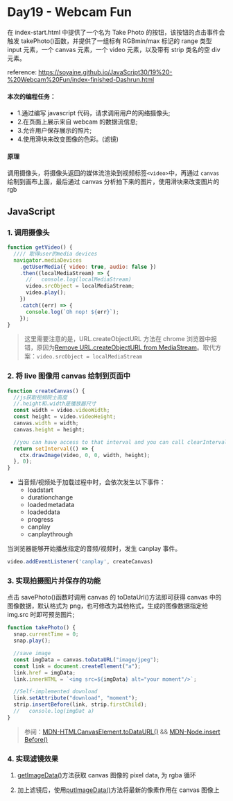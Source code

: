 # Day19 - Webcam Fun

在 index-start.html 中提供了一个名为 Take Photo 的按钮，该按钮的点击事件会触发 takePhoto()函数，并提供了一组标有 RGBmin/max 标记的 range 类型 input 元素，一个 canvas 元素，一个 video 元素，以及带有 strip 类名的空 div 元素。

reference: https://soyaine.github.io/JavaScript30/19%20-%20Webcam%20Fun/index-finished-Dashrun.html

#### 本次的编程任务：

- 1.通过编写 javascript 代码，请求调用用户的网络摄像头;
- 2.在页面上展示来自 webcam 的数据流信息;
- 3.允许用户保存展示的照片;
- 4.使用滑块来改变图像的色彩。(滤镜)

#### 原理

调用摄像头，将摄像头返回的媒体流渲染到视频标签`<video>`中，再通过 `canvas` 绘制到画布上面，最后通过 canvas 分析拍下来的图片，使用滑块来改变图片的 rgb

## JavaScript

### 1. 调用摄像头

```javascript
function getVideo() {
  //// 取得user的media devices
  navigator.mediaDevices
    .getUserMedia({ video: true, audio: false })
    .then((localMediaStream) => {
      //   console.log(localMediaStream)
      video.srcObject = localMediaStream;
      video.play();
    })
    .catch((err) => {
      console.log(`Oh nop! ${err}`);
    });
}
```

> 这里需要注意的是，URL.createObjectURL 方法在 chrome 浏览器中报错，原因为[Remove URL.createObjectURL from MediaStream](https://developers.google.com/web/updates/2018/10/chrome-71-deps-rems#remove_urlcreateobjecturl_from_mediastream)。取代方案：`video.srcObject = localMediaStream`

### 2. 将 live 图像用 canvas 绘制到页面中

```javascript
function createCanvas() {
  //js获取视频院士高度
  //.height和.width是播放器尺寸
  const width = video.videoWidth;
  const height = video.videoHeight;
  canvas.width = width;
  canvas.height = height;

  //you can have access to that interval and you can call clearInterval on it
  return setInterval(() => {
    ctx.drawImage(video, 0, 0, width, height);
  }, 0);
}
```

- 当音频/视频处于加载过程中时，会依次发生以下事件：
  - loadstart
  - durationchange
  - loadedmetadata
  - loadeddata
  - progress
  - canplay
  - canplaythrough

当浏览器能够开始播放指定的音频/视频时，发生 canplay 事件。

```JavaScript
video.addEventListener('canplay', createCanvas)
```

### 3. 实现拍摄图片并保存的功能

点击 savePhoto()函数时调用 canvas 的 toDataUrl()方法即可获得 canvas 中的图像数据，默认格式为 png，也可修改为其他格式，生成的图像数据指定给 img.src 时即可预览图片;

```javascript
function takePhoto() {
  snap.currentTime = 0;
  snap.play();

  //save image
  const imgData = canvas.toDataURL("image/jpeg");
  const link = document.createElement("a");
  link.href = imgData;
  link.innerHTML = `<img src=${imgData} alt="your moment"/>`;

  //Self-implemented download
  link.setAttribute("download", "moment");
  strip.insertBefore(link, strip.firstChild);
  //   console.log(imgDat a)
}
```

> 参阅：[MDN-HTMLCanvasElement.toDataURL()](https://developer.mozilla.org/en-US/docs/Web/API/HTMLCanvasElement/toDataURL) && [MDN-Node.insert Before()](https://developer.mozilla.org/en-US/docs/Web/API/Node/insertBefore)

### 4. 实现滤镜效果

1. [getImageData()](https://developer.mozilla.org/en-US/docs/Web/API/CanvasRenderingContext2D/getImageData)方法获取 canvas 图像的 pixel data, 为 rgba 循环

2. 加上滤镜后，使用[putImageData()](https://developer.mozilla.org/en-US/docs/Web/API/CanvasRenderingContext2D/putImageData)方法将最新的像素作用在 canvas 图像上
